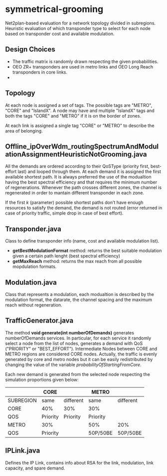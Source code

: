 # symmetrical-grooming

Net2plan-based evaluation for a network topology divided in subregions. Heuristic evaluation of which transponder type to select for each node based on transponder cost and available modulation.


## Design Choices

- The traffic matrix is randomly drawn respecting the given probabilities.
- OEO ZR+ transponders are used in metro links and OEO Long Reach transponders in core links.
- 


## Topology
At each node is assigned a set of tags. The possible tags are "METRO", "CORE" and "IslandX". A node may have and multiple "IslandX" tags and both the tags "CORE" and "METRO" if it is on the border of zones.

At each link is assigned a single tag "CORE" or "METRO" to describe the area of belonging.


## Offline\_ipOverWdm\_routingSpectrumAndModulationAssignmentHeuristicNotGrooming.java

All the demands are ordered according to their QoSType (priority first, best-effort last) and looped through them.
At each demand it is assigned the first available shortest path. It is always preferred the use of the modualtion having the best spectral efficiency and that requires the minimum number of regenerations.
Whenever the path crosses different zones, the channel is regenerated in order to mantain different transponder in each zone.

If the first *k* (parameter) possible shortest paths don't have enough resources to satisfy the demand, the demand is not routed (error returned in case of priority traffic, simple drop in case of best effort).

## Transponder.java

Class to define transponder info (name, cost and available modulation list).

* **getBestModulationFormat** method: returns the best suitable modulation given a certain path lenght (best spectral efficiency)
* **getMaxReach** method: returns the max reach from all possible mopdulation formats.

## Modulation.java

Class that represents a modulation, each modualtion is described by the modulation format, the datarate, the channel spacing and the maximum reach without regeneration.

## TrafficGenerator.java

The method **void generate(int numberOfDemands)** generates numberOfDemands services. In particular, for each service it randomly select a node from the list of nodes, generates a demand with QoS ("PRIORITY" or "BEST_EFFORT"). Intermediate Nodes between CORE and METRO regions are considered CORE nodes. Actually, the traffic is evenly generated by core and metro nodes but it can be easily redistributed by changing the value of the variable *probabilityOfStartingFromCore*.

Each new demand is generated from the selected node respecting the simulation proportions given below:

|           | CORE     |           | METRO    |           |
| --------- | -------- | --------- | -------- | --------- |
| SUBREGION | same     | different | same     | different |
| CORE      | 40%      | 30%       | 30%      |           |
| QOS       | Priority | Priority  | Priority |           |
| METRO     | 30%      |           | 50%      | 20%       |
| QOS       | Priority |           | 50P/50BE | 50P/50BE  |


## IPLink.java

Defines the IP Link, contains info about RSA for the link, modulation, link capacity, and spare demand.
